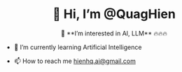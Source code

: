 <h1 align="center">👋 Hi, I’m @QuagHien</h1>

<p align="center">👀 **I’m interested in AI, LLM** 🔥🔥🔥</p>
  
- 🌱 I’m currently learning Artificial Intelligence
  
- 📫 How to reach me [hienhq.ai@gmail.com](mailto:hienhq.ai@gmail.com)



<!---
QuagHien/QuagHien is a ✨ special ✨ repository because its `README.md` (this file) appears on your GitHub profile.
You can click the Preview link to take a look at your changes.
--->
